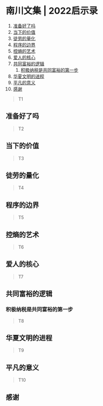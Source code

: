 # 南川文集 | 2022启示录

1. [准备好了吗](#准备好了吗)
2. [当下的价值](#当下的价值)
3. [徒劳的量化](#徒劳的量化)
4. [程序的边界](#程序的边界)
5. [控熵的艺术](#控熵的艺术)
6. [爱人的核心](#爱人的核心)
7. [共同富裕的逻辑](#共同富裕的逻辑)
    1. [积极纳税是共同富裕的第一步](#积极纳税是共同富裕的第一步)
8. [华夏文明的进程](#华夏文明的进程)
9. [平凡的意义](#平凡的意义)
10. [感谢](#感谢)

> T1

## 准备好了吗

> T2

## 当下的价值

> T3

## 徒劳的量化

> T4

## 程序的边界

> T5

## 控熵的艺术

> T6

## 爱人的核心

> T7

## 共同富裕的逻辑

### 积极纳税是共同富裕的第一步

> T8

## 华夏文明的进程

> T9

## 平凡的意义

> T10

## 感谢
